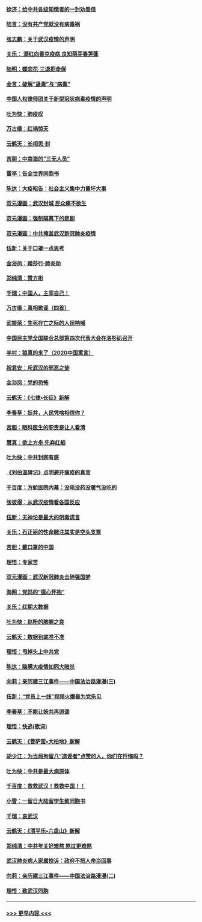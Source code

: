 #### [徐济：给中共各级知情者的一封劝善信](../pages/nsc993/n11868561.md?t=02150744) 
#### [陆言：没有共产党就没有病毒祸](../pages/nsc993/n11868232.md?t=02150744) 
#### [张志鹏：关于武汉疫情的声明](../pages/nsc993/n11867182.md?t=02150744) 
#### [关乐： 漂红向善克疫病 良知萌芽春笋蓬](../pages/nsc993/n11865710.md?t=02150744) 
#### [陆明：蝶恋花‧三退把命保](../pages/nsc993/n11865673.md?t=02150744) 
#### [金言：破解“蛊毒”与“病毒”](../pages/nsc993/n11864103.md?t=02150744) 
#### [中国人权律师团关于新型冠状病毒疫情的声明](../pages/nsc993/n11864249.md?t=02150744) 
#### [吐为快：肺疫叹](../pages/nsc993/n11864027.md?t=02150744) 
#### [万古缘：红祸惊天](../pages/nsc993/n11864079.md?t=02150744) 
#### [云鹤天：长相思‧封](../pages/nsc993/n11864006.md?t=02150744) 
#### [苦胆：中南海的“三无人员”](../pages/nsc993/n11862997.md?t=02150744) 
#### [雷亭：告全世界同胞书](../pages/nsc993/n11862572.md?t=02150744) 
#### [陈达：大疫昭告：社会主义集中力量坏大事](../pages/nsc993/n11859419.md?t=02150744) 
#### [双元漫画：武汉封城 民众痛不欲生](../pages/nsc993/n11859287.md?t=02150744) 
#### [双元漫画：强制隔离下的悲剧](../pages/nsc993/n11859244.md?t=02150744) 
#### [双元漫画：中共掩盖武汉新冠肺炎疫情](../pages/nsc993/n11858249.md?t=02150744) 
#### [伍新：关于口罩一点思考](../pages/nsc993/n11859195.md?t=02150744) 
#### [金浴凤：踏莎行‧肺炎劫](../pages/nsc993/n11858227.md?t=02150744) 
#### [郑纯清：赞方彬](../pages/nsc993/n11856803.md?t=02150744) 
#### [千瑞；中国人，主宰自己！](../pages/nsc993/n11856793.md?t=02150744) 
#### [万古缘：真相歌谣（四首）](../pages/nsc993/n11856263.md?t=02150744) 
#### [武振荣：生死存亡之际的人民呐喊](../pages/nsc993/n11856256.md?t=02150744) 
#### [中国民主党全国联合总部第四次代表大会在洛杉矶召开](../pages/nsc993/n11856344.md?t=02150744) 
#### [羊村：狼真的来了（2020中国寓言）](../pages/nsc993/n11856229.md?t=02150744) 
#### [祝君安：斥武汉的邪恶之徒](../pages/nsc993/n11855861.md?t=02150744) 
#### [金浴凤：党的恐怖](../pages/nsc993/n11855849.md?t=02150744) 
#### [云鹤天：《七律▪长征》新解](../pages/nsc993/n11855479.md?t=02150744) 
#### [李春草：妖共，人民凭啥相信你？](../pages/nsc993/n11855196.md?t=02150744) 
#### [苦胆：眼科医生的职责是让人看清](../pages/nsc993/n11853840.md?t=02150744) 
#### [慧真：欲上方舟 先弃红船](../pages/nsc993/n11853483.md?t=02150744) 
#### [吐为快：中共封网有感](../pages/nsc993/n11852575.md?t=02150744) 
#### [《刘伯温碑记》点明避开瘟疫的真言](../pages/nsc993/n11852128.md?t=02150744) 
#### [千百度：方舱医院内幕：没电没药没暖气没吃的](../pages/nsc993/n11850211.md?t=02150744) 
#### [张彼得：从武汉疫情看各国反应](../pages/nsc993/n11850102.md?t=02150744) 
#### [伍新：无神论是最大的阴毒谎言](../pages/nsc993/n11846129.md?t=02150744) 
#### [关乐：石正丽的性命赌注其实是空头支票](../pages/nsc993/n11846109.md?t=02150744) 
#### [苦胆：戴口罩的中国](../pages/nsc993/n11845576.md?t=02150744) 
#### [理悟：专家苦](../pages/nsc993/n11845564.md?t=02150744) 
#### [双元漫画：武汉新冠肺炎击碎强国梦](../pages/nsc993/n11843320.md?t=02150744) 
#### [海网：党妈的“瘟心怀抱”](../pages/nsc993/n11840740.md?t=02150744) 
#### [关乐：红朝大数据](../pages/nsc993/n11840675.md?t=02150744) 
#### [吐为快：赵粉的肺腑之哀](../pages/nsc993/n11840618.md?t=02150744) 
#### [云鹤天：数据到底准不准](../pages/nsc993/n11840325.md?t=02150744) 
#### [理悟：甩掉头上中共党](../pages/nsc993/n11838826.md?t=02150744) 
#### [陈达：隐瞒大疫情如同大暗杀](../pages/nsc993/n11838771.md?t=02150744) 
#### [向莉：亲历建三江事件——中国法治路漫漫(三)](../pages/nsc993/n11831825.md?t=02150744) 
#### [伍新：“党员上一线”视频火爆最为党乐见](../pages/nsc993/n11838200.md?t=02150744) 
#### [李春草：不能让妖共再逍遥](../pages/nsc993/n11838102.md?t=02150744) 
#### [理悟：快逃(歌词)](../pages/nsc993/n11838083.md?t=02150744) 
#### [云鹤天：《菩萨蛮▪大柏地》新解](../pages/nsc993/n11838059.md?t=02150744) 
#### [胡少江：为当局拘留八“造谣者”点赞的人，你们在忏悔吗？](../pages/nsc993/n11836801.md?t=02150744) 
#### [吐为快：中共是最大病原体](../pages/nsc993/n11836748.md?t=02150744) 
#### [千百度：救救武汉！救救中国！！](../pages/nsc993/n11836145.md?t=02150744) 
#### [小雪：一留日大陆留学生致同胞书](../pages/nsc993/n11834624.md?t=02150744) 
#### [千瑞：哀武汉](../pages/nsc993/n11833647.md?t=02150744) 
#### [云鹤天：《清平乐▪六盘山》新解](../pages/nsc993/n11833611.md?t=02150744) 
#### [郑纯清：中共年关好难熬 熬过更难熬](../pages/nsc993/n11833489.md?t=02150744) 
#### [武汉肺炎病人家属控诉：政府不把人命当回事](../pages/nsc993/n11833205.md?t=02150744) 
#### [向莉：亲历建三江事件——中国法治路漫漫(二)](../pages/nsc993/n11829102.md?t=02150744) 
#### [理悟：致武汉同胞](../pages/nsc993/n11831522.md?t=02150744) 

----
#### [ >>> 更早内容 <<< ](../indexes/nsc993-earlier.md)
